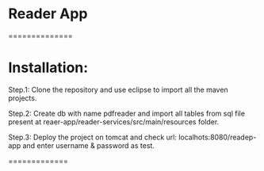 Reader App
==============

==============

Installation:
=============

Step.1: Clone the repository and use eclipse to import all the maven projects.

Step.2: Create db with name pdfreader and import all tables from sql file present at reaer-app/reader-services/src/main/resources folder.

Step.3: Deploy the project on tomcat and check url: localhots:8080/readep-app and enter username & password as test.

=============
